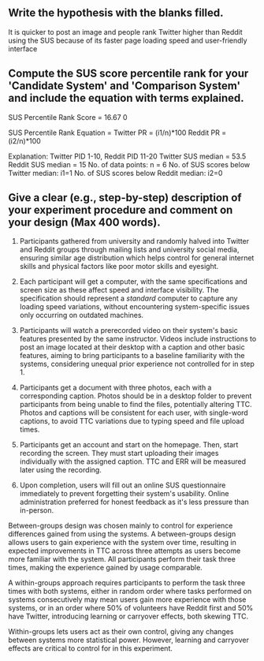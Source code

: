 ## Write the hypothesis with the blanks filled.

It is quicker to post an image and people rank Twitter higher than Reddit using the SUS because of its faster page loading speed and user-friendly interface 


## Compute the SUS score percentile rank for your 'Candidate System' and 'Comparison System' and include the equation with terms explained.

SUS Percentile Rank Score = 16.67 0

SUS Percentile Rank Equation = Twitter PR = (i1/n)*100
Reddit PR = (i2/n)*100

Explanation: Twitter PID 1-10, Reddit PID 11-20
Twitter SUS median = 53.5
Reddit SUS median = 15
No. of data points: n = 6
No. of SUS scores below Twitter median: i1=1
No. of SUS scores below Reddit median: i2=0

## Give a clear (e.g., step-by-step) description of your experiment procedure and comment on your design (Max 400 words).

1. Participants gathered from university and randomly halved into Twitter and Reddit groups through mailing lists and university social media, ensuring similar age distribution which helps control for general internet skills and physical factors like poor motor skills and eyesight.

2. Each participant will get a computer, with the same specifications and screen size as these affect speed and interface visibility.
The specification should represent a *standard* computer to capture any loading speed variations, without encountering system-specific issues only occurring on outdated machines.

3. Participants will watch a prerecorded video on their system's basic features presented by the same instructor. Videos include instructions to post an image located at their desktop with a caption and other basic features, aiming to bring participants to a baseline familiarity with the systems, considering unequal prior experience not controlled for in step 1.

4. Participants get a document with three photos, each with a corresponding caption. Photos should be in a desktop folder to prevent participants from being unable to find the files, potentially altering TTC. Photos and captions will be consistent for each user, with single-word captions, to avoid TTC variations due to typing speed and file upload times. 

5. Participants get an account and start on the homepage. Then, start recording the screen. They must start uploading their images individually with the assigned caption. TTC and ERR will be measured later using the recording. 

6. Upon completion, users will fill out an online SUS questionnaire immediately to prevent forgetting their system's usability. Online administration preferred for honest feedback as it's less pressure than in-person.

Between-groups design was chosen mainly to control for experience differences gained from using the systems. A between-groups design allows users to gain experience with the system over time, resulting in expected improvements in TTC across three attempts as users become more familiar with the system. All participants perform their task three times, making the experience gained by usage comparable. 

A within-groups approach requires participants to perform the task three times with both systems, either in random order where tasks performed on systems consecutively may mean users gain more experience with those systems, or in an order where 50% of volunteers have Reddit first and 50% have Twitter, introducing learning or carryover effects, both skewing TTC. 

Within-groups lets users act as their own control, giving any changes between systems more statistical power. However, learning and carryover effects are critical to control for in this experiment.

